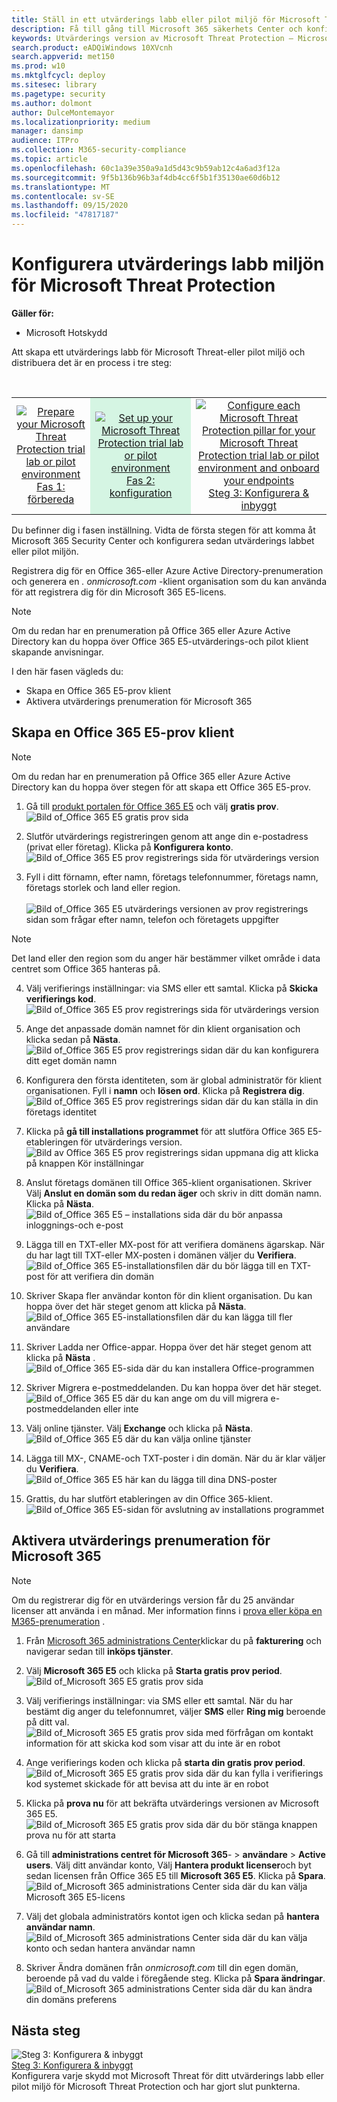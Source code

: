 ```yaml
---
title: Ställ in ett utvärderings labb eller pilot miljö för Microsoft Threat Protection
description: Få till gång till Microsoft 365 säkerhets Center och konfigurera sedan utvärderings labb miljön för Microsoft Threat Protection
keywords: Utvärderings version av Microsoft Threat Protection – Microsoft Threat Protection pilot-konfiguration
search.product: eADQiWindows 10XVcnh
search.appverid: met150
ms.prod: w10
ms.mktglfcycl: deploy
ms.sitesec: library
ms.pagetype: security
ms.author: dolmont
author: DulceMontemayor
ms.localizationpriority: medium
manager: dansimp
audience: ITPro
ms.collection: M365-security-compliance
ms.topic: article
ms.openlocfilehash: 60c1a39e350a9a1d5d43c9b59ab12c4a6ad3f12a
ms.sourcegitcommit: 9f5b136b96b3af4db4cc6f5b1f35130ae60d6b12
ms.translationtype: MT
ms.contentlocale: sv-SE
ms.lasthandoff: 09/15/2020
ms.locfileid: "47817187"
---
```

# <a name="set-up-your-microsoft-threat-protection-trial-lab-environment"></a>Konfigurera utvärderings labb miljön för Microsoft Threat Protection 

**Gäller för:**
- Microsoft Hotskydd 


Att skapa ett utvärderings labb för Microsoft Threat-eller pilot miljö och distribuera det är en process i tre steg:

<br>
<table border="0" width="100%" align="center">
  <tr style="text-align:center;">
    <td align="center" style="width:25%; border:0;" >
      <a href= "https://docs.microsoft.com/microsoft-365/security/mtp/prepare-mtpeval?view=o365-worldwide"> 
        <img src="../../media/prepare.png" alt="Prepare your Microsoft Threat Protection trial lab or pilot environment" title="Förbereda ett utvärderings labb för Microsoft Threat Protection eller pilot miljö" />
      <br/>Fas 1: förbereda </a><br>
    </td>
     <td align="center"bgcolor="#d5f5e3">
      <a href="https://docs.microsoft.com/microsoft-365/security/mtp/setup-mtpeval?view=o365-worldwide">
        <img src="../../media/setup.png" alt="Set up your Microsoft Threat Protection trial lab or pilot environment" title="Ställ in ett utvärderings labb eller pilot miljö för Microsoft Threat Protection" />
      <br/>Fas 2: konfiguration </a><br>
    </td>
    <td align="center">
      <a href="https://docs.microsoft.com/microsoft-365/security/mtp/config-mtpeval?view=o365-worldwide">
        <img src="../../media/config-onboard.png" alt="
Configure each Microsoft Threat Protection pillar for your Microsoft Threat Protection trial lab or pilot environment and onboard your endpoints" title="
Konfigurera var and rings skydd för ditt Microsoft Threat Protection utvärderings labb eller pilot miljö och få dina slut punkter" />
      <br/>Steg 3: Konfigurera & inbyggt </a><br>
</td>


  </tr>
</table>

Du befinner dig i fasen inställning. Vidta de första stegen för att komma åt Microsoft 365 Security Center och konfigurera sedan utvärderings labbet eller pilot miljön.

Registrera dig för en Office 365-eller Azure Active Directory-prenumeration och generera en *. onmicrosoft.com* -klient organisation som du kan använda för att registrera dig för din Microsoft 365 E5-licens. 

>[!NOTE]
>Om du redan har en prenumeration på Office 365 eller Azure Active Directory kan du hoppa över Office 365 E5-utvärderings-och pilot klient skapande anvisningar.

I den här fasen vägleds du:
- Skapa en Office 365 E5-prov klient
- Aktivera utvärderings prenumeration för Microsoft 365


## <a name="create-an-office-365-e5-trial-tenant"></a>Skapa en Office 365 E5-prov klient
>[!NOTE]
>Om du redan har en prenumeration på Office 365 eller Azure Active Directory kan du hoppa över stegen för att skapa ett Office 365 E5-prov.

1. Gå till [produkt portalen för Office 365 E5](https://www.microsoft.com/microsoft-365/business/office-365-enterprise-e5-business-software?activetab=pivot%3aoverviewtab) och välj **gratis prov**.
![Bild of_Office 365 E5 gratis prov sida](../../media/mtp-eval-9.png) <br>
  
2. Slutför utvärderings registreringen genom att ange din e-postadress (privat eller företag). Klicka på **Konfigurera konto**.
![Bild of_Office 365 E5 prov registrerings sida för utvärderings version](../../media/mtp-eval-10.png) <br> 

3. Fyll i ditt förnamn, efter namn, företags telefonnummer, företags namn, företags storlek och land eller region.  
<br>![Bild of_Office 365 E5 utvärderings versionen av prov registrerings sidan som frågar efter namn, telefon och företagets uppgifter](../../media/mtp-eval-11.png) <br>
>[!NOTE]
>Det land eller den region som du anger här bestämmer vilket område i data centret som Office 365 hanteras på.
  
4. Välj verifierings inställningar: via SMS eller ett samtal. Klicka på **Skicka verifierings kod**. 
![Bild of_Office 365 E5 prov registrerings sida för utvärderings version](../../media/mtp-eval-12.png) <br>

5. Ange det anpassade domän namnet för din klient organisation och klicka sedan på **Nästa**.
<br>![Bild of_Office 365 E5 prov registrerings sidan där du kan konfigurera ditt eget domän namn](../../media/mtp-eval-13.png) <br>
 
6. Konfigurera den första identiteten, som är global administratör för klient organisationen. Fyll i **namn** och **lösen ord**. Klicka på **Registrera dig**.
![Bild of_Office 365 E5 prov registrerings sidan där du kan ställa in din företags identitet](../../media/mtp-eval-14.png) <br>

7. Klicka på **gå till installations programmet** för att slutföra Office 365 E5-etableringen för utvärderings version.
<br>![Bild av Office 365 E5 prov registrerings sidan uppmana dig att klicka på knappen Kör inställningar](../../media/mtp-eval-15.png) <br>

8. Anslut företags domänen till Office 365-klient organisationen. Skriver Välj **Anslut en domän som du redan äger** och skriv in ditt domän namn. Klicka på **Nästa**.
<br>![Bild of_Office 365 E5 – installations sida där du bör anpassa inloggnings-och e-post](../../media/mtp-eval-16.png) <br>
 
9. Lägga till en TXT-eller MX-post för att verifiera domänens ägarskap. När du har lagt till TXT-eller MX-posten i domänen väljer du **Verifiera**.
<br>![Bild of_Office 365 E5-installationsfilen där du bör lägga till en TXT-post för att verifiera din domän](../../media/mtp-eval-17.png) <br>
 
10. Skriver Skapa fler användar konton för din klient organisation. Du kan hoppa över det här steget genom att klicka på **Nästa**.
![Bild of_Office 365 E5-installationsfilen där du kan lägga till fler användare](../../media/mtp-eval-18.png) <br>
 
11. Skriver Ladda ner Office-appar. Hoppa över det här steget genom att klicka på **Nästa** . 
<br>![Bild of_Office 365 E5-sida där du kan installera Office-programmen](../../media/mtp-eval-19.png) <br>

12. Skriver Migrera e-postmeddelanden. Du kan hoppa över det här steget.
<br>![Bild of_Office 365 E5 där du kan ange om du vill migrera e-postmeddelanden eller inte](../../media/mtp-eval-20.png) <br>
 
13. Välj online tjänster. Välj **Exchange** och klicka på **Nästa**. 
<br>![Bild of_Office 365 E5 där du kan välja online tjänster](../../media/mtp-eval-21.png) <br>

14. Lägga till MX-, CNAME-och TXT-poster i din domän. När du är klar väljer du **Verifiera**.
<br>![Bild of_Office 365 E5 här kan du lägga till dina DNS-poster](../../media/mtp-eval-22.png) <br>
 
15. Grattis, du har slutfört etableringen av din Office 365-klient.
<br>![Bild of_Office 365 E5-sidan för avslutning av installations programmet](../../media/mtp-eval-23.png) <br>

## <a name="enable-microsoft-365-trial-subscription"></a>Aktivera utvärderings prenumeration för Microsoft 365

>[!NOTE]
>Om du registrerar dig för en utvärderings version får du 25 användar licenser att använda i en månad. Mer information finns i [prova eller köpa en M365-prenumeration](https://docs.microsoft.com/microsoft-365/commerce/try-or-buy-microsoft-365?view=o365-worldwide#try-or-buy-a-microsoft-365-subscription-1) .

1. Från [Microsoft 365 administrations Center](https://admin.microsoft.com/)klickar du på **fakturering** och navigerar sedan till **inköps tjänster**.

2. Välj **Microsoft 365 E5** och klicka på **Starta gratis prov period**. 
![Bild of_Microsoft 365 E5 gratis prov sida](../../media/mtp-eval-24.png) <br>

3. Välj verifierings inställningar: via SMS eller ett samtal. När du har bestämt dig anger du telefonnumret, väljer **SMS** eller **Ring mig** beroende på ditt val.
![Bild of_Microsoft 365 E5 gratis prov sida med förfrågan om kontakt information för att skicka kod som visar att du inte är en robot](../../media/mtp-eval-25.png) <br>
 
4. Ange verifierings koden och klicka på **starta din gratis prov period**. 
<br>![Bild of_Microsoft 365 E5 gratis prov sida där du kan fylla i verifierings kod systemet skickade för att bevisa att du inte är en robot](../../media/mtp-eval-26.png) <br>

5. Klicka på **prova nu** för att bekräfta utvärderings versionen av Microsoft 365 E5.
<br>![Bild of_Microsoft 365 E5 gratis prov sida där du bör stänga knappen prova nu för att starta](../../media/mtp-eval-27.png) <br>
 
6. Gå till **administrations centret för Microsoft 365**-  >  **användare**  >  **Active users**. Välj ditt användar konto, Välj **Hantera produkt licenser**och byt sedan licensen från Office 365 E5 till **Microsoft 365 E5**. Klicka på **Spara**.
![Bild of_Microsoft 365 administrations Center sida där du kan välja Microsoft 365 E5-licens](../../media/mtp-eval-28.png) <br>
 
7. Välj det globala administratörs kontot igen och klicka sedan på **hantera användar namn**.
<br>![Bild of_Microsoft 365 administrations Center sida där du kan välja konto och sedan hantera användar namn](../../media/mtp-eval-29.png) <br>

8. Skriver Ändra domänen från *onmicrosoft.com* till din egen domän, beroende på vad du valde i föregående steg. Klicka på **Spara ändringar**.
<br>![Bild of_Microsoft 365 administrations Center sida där du kan ändra din domäns preferens](../../media/mtp-eval-30.png) <br>



## <a name="next-step"></a>Nästa steg
![Steg 3: Konfigurera & inbyggt](../../media/config-onboard.png) <br>[Steg 3: Konfigurera & inbyggt](config-mtpeval.md) <br>Konfigurera varje skydd mot Microsoft Threat för ditt utvärderings labb eller pilot miljö för Microsoft Threat Protection och har gjort slut punkterna.

